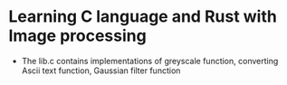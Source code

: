 # Learning C language and Rust with Image processing
- The lib.c contains implementations of greyscale function, converting Ascii text function, Gaussian filter function
